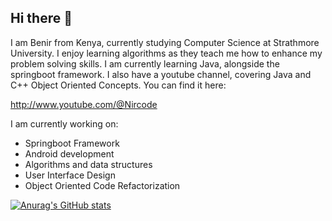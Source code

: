 ## Hi there 👋

I am Benir from Kenya, currently studying Computer Science at Strathmore University. I enjoy learning algorithms as they teach me how to enhance my problem solving skills. I am currently learning Java, alongside the springboot framework. I also have a youtube channel, covering Java and C++ Object Oriented Concepts. You can find it here:

http://www.youtube.com/@Nircode

I am currently working on:
- Springboot Framework
- Android development
- Algorithms and data structures
- User Interface Design
- Object Oriented Code Refactorization


[![Anurag's GitHub stats](https://github-readme-stats.vercel.app/api?username=benir-o)](https://github.com/anuraghazra/github-readme-stats)
